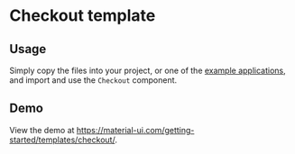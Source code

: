 # Checkout template

## Usage

Simply copy the files into your project, or one of the [example applications](https://github.com/quizlet/material-ui/tree/master/examples), and import and use the `Checkout` component.

## Demo

View the demo at https://material-ui.com/getting-started/templates/checkout/.
